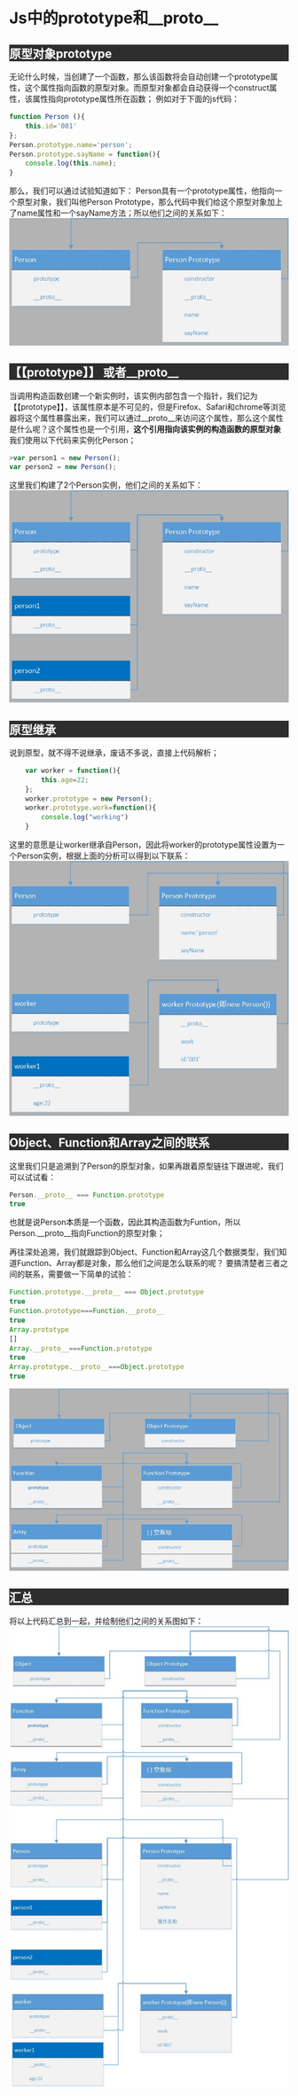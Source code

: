 ﻿# Js中的prototype和__proto__

## <div style="background-color:#2d2d2d;color:white">原型对象prototype</div>
无论什么时候，当创建了一个函数，那么该函数将会自动创建一个prototype属性，这个属性指向函数的原型对象。而原型对象都会自动获得一个construct属性，该属性指向prototype属性所在函数；
例如对于下面的js代码：
```javascript
function Person (){
    this.id='001'
};
Person.prototype.name='person';
Person.prototype.sayName = function(){
    console.log(this.name);
}
```
  那么，我们可以通过试验知道如下：
Person具有一个prototype属性，他指向一个原型对象，我们叫他Person Prototype，那么代码中我们给这个原型对象加上了name属性和一个sayName方法；所以他们之间的关系如下：
![avatar](https://raw.githubusercontent.com/hustchenshu/static_source/master/blog/images//Person.jpg)

## <div style="background-color:#2d2d2d;color:white">【【prototype】】 或者__proto__</div>

当调用构造函数创建一个新实例时，该实例内部包含一个指针，我们记为【【prototype】】，该属性原本是不可见的，但是Firefox、Safari和chrome等浏览器将这个属性暴露出来，我们可以通过__proto__来访问这个属性，那么这个属性是什么呢？这个属性也是一个引用，**这个引用指向该实例的构造函数的原型对象**
我们使用以下代码来实例化Person；
```javascript
>var person1 = new Person();
var person2 = new Person();
```
这里我们构建了2个Person实例，他们之间的关系如下：
![avatar](https://raw.githubusercontent.com/hustchenshu/static_source/master/blog/images//instance.jpg)

## <div style="background-color:#2d2d2d;color:white">原型继承</div>
说到原型，就不得不说继承，废话不多说，直接上代码解析；
```javascript
    var worker = function(){
        this.age=22;
    };
    worker.prototype = new Person();
    worker.prototype.work=function(){
        console.log("working")
    }
```

这里的意愿是让worker继承自Person，因此将worker的prototype属性设置为一个Person实例，根据上面的分析可以得到以下联系：
![avatar](https://raw.githubusercontent.com/hustchenshu/static_source/master/blog/images//jicheng.jpg)

## <div style="background-color:#2d2d2d;color:white">Object、Function和Array之间的联系</div>
这里我们只是追溯到了Person的原型对象，如果再跟着原型链往下跟进呢，我们可以试试看：
```javascript
Person.__proto__ === Function.prototype
true
```

也就是说Person本质是一个函数，因此其构造函数为Funtion，所以Person.__proto__指向Function的原型对象；

再往深处追溯，我们就跟踪到Object、Function和Array这几个数据类型，我们知道Function、Array都是对象，那么他们之间是怎么联系的呢？
要搞清楚者三者之间的联系，需要做一下简单的试验：
```javascript
Function.prototype.__proto__ === Object.prototype
true
Function.prototype===Function.__proto__
true
Array.prototype
[]
Array.__proto__===Function.prototype
true
Array.prototype.__proto__===Object.prototype
true
```

![avatar](https://raw.githubusercontent.com/hustchenshu/static_source/master/blog/images//object_function_array.jpg)


##  <div style="background-color:#2d2d2d;color:white">汇总</div>
将以上代码汇总到一起，并绘制他们之间的关系图如下：
![avatar](https://raw.githubusercontent.com/hustchenshu/static_source/master/blog/images//all.jpg)